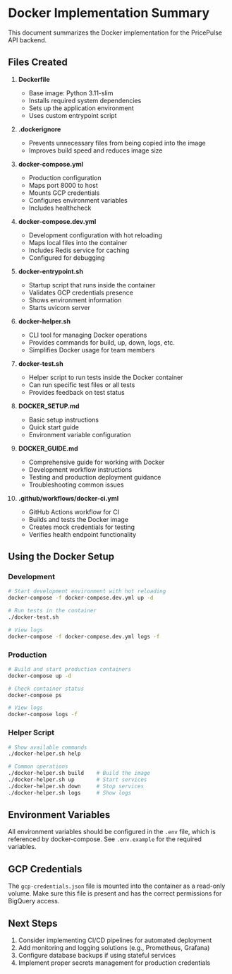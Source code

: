 # Docker Implementation Summary

This document summarizes the Docker implementation for the PricePulse API backend.

## Files Created

1. **Dockerfile**

   - Base image: Python 3.11-slim
   - Installs required system dependencies
   - Sets up the application environment
   - Uses custom entrypoint script

2. **.dockerignore**

   - Prevents unnecessary files from being copied into the image
   - Improves build speed and reduces image size

3. **docker-compose.yml**

   - Production configuration
   - Maps port 8000 to host
   - Mounts GCP credentials
   - Configures environment variables
   - Includes healthcheck

4. **docker-compose.dev.yml**

   - Development configuration with hot reloading
   - Maps local files into the container
   - Includes Redis service for caching
   - Configured for debugging

5. **docker-entrypoint.sh**

   - Startup script that runs inside the container
   - Validates GCP credentials presence
   - Shows environment information
   - Starts uvicorn server

6. **docker-helper.sh**

   - CLI tool for managing Docker operations
   - Provides commands for build, up, down, logs, etc.
   - Simplifies Docker usage for team members

7. **docker-test.sh**

   - Helper script to run tests inside the Docker container
   - Can run specific test files or all tests
   - Provides feedback on test status

8. **DOCKER_SETUP.md**

   - Basic setup instructions
   - Quick start guide
   - Environment variable configuration

9. **DOCKER_GUIDE.md**

   - Comprehensive guide for working with Docker
   - Development workflow instructions
   - Testing and production deployment guidance
   - Troubleshooting common issues

10. **.github/workflows/docker-ci.yml**
    - GitHub Actions workflow for CI
    - Builds and tests the Docker image
    - Creates mock credentials for testing
    - Verifies health endpoint functionality

## Using the Docker Setup

### Development

```bash
# Start development environment with hot reloading
docker-compose -f docker-compose.dev.yml up -d

# Run tests in the container
./docker-test.sh

# View logs
docker-compose -f docker-compose.dev.yml logs -f
```

### Production

```bash
# Build and start production containers
docker-compose up -d

# Check container status
docker-compose ps

# View logs
docker-compose logs -f
```

### Helper Script

```bash
# Show available commands
./docker-helper.sh help

# Common operations
./docker-helper.sh build    # Build the image
./docker-helper.sh up       # Start services
./docker-helper.sh down     # Stop services
./docker-helper.sh logs     # Show logs
```

## Environment Variables

All environment variables should be configured in the `.env` file, which is referenced by docker-compose. See `.env.example` for the required variables.

## GCP Credentials

The `gcp-credentials.json` file is mounted into the container as a read-only volume. Make sure this file is present and has the correct permissions for BigQuery access.

## Next Steps

1. Consider implementing CI/CD pipelines for automated deployment
2. Add monitoring and logging solutions (e.g., Prometheus, Grafana)
3. Configure database backups if using stateful services
4. Implement proper secrets management for production credentials

